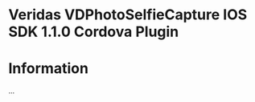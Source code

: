 Veridas VDPhotoSelfieCapture IOS SDK 1.1.0 Cordova Plugin
========================================

# Information
...


